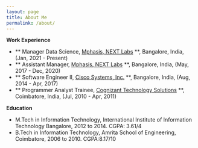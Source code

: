 ```yaml
---
layout: page
title: About Me
permalink: /about/
---
```


**Work Experience**

- ** Manager Data Science, [Mphasis, NEXT Labs](https://www.mphasis.com/home/innovation/nextlabs.html) **, Bangalore, India, (Jan, 2021 - Present)
- ** Assistant Manager, [Mphasis, NEXT Labs](https://www.mphasis.com/home/innovation/nextlabs.html) **, Bangalore, India, (May, 2017 - Dec, 2020)
- ** Software Engineer II, [Cisco Systems, Inc.](https://www.cisco.com/c/en_in/index.html) **, Bangalore, India, (Aug, 2014 - Apr, 2017)
- ** Programmer Analyst Trainee, [Cognizant Technology Solutions](https://www.cognizant.com/in/en) **, Coimbatore, India, (Jul, 2010 - Apr, 2011)


**Education**
- M.Tech in Information Technology, International Institute of Information Technology Bangalore, 2012 to 2014. CGPA: 3.61/4
- B.Tech in Information Technology, Amrita School of Engineering, Coimbatore, 2006 to 2010. CGPA:8.17/10

